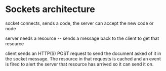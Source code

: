 # Sockets architecture

socket connects, sends a code, the server can accept the new code or node

server needs a resource -- sends a message back to the client to get that resource

client sends an HTTP(S) POST request to send the document asked of it in the socket message. The resource in that requests is cached and an event is fired to alert the server that resource has arrived so it can send it on.

